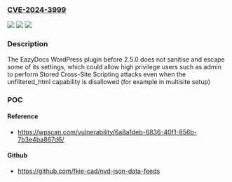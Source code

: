 ### [CVE-2024-3999](https://cve.mitre.org/cgi-bin/cvename.cgi?name=CVE-2024-3999)
![](https://img.shields.io/static/v1?label=Product&message=EazyDocs%20&color=blue)
![](https://img.shields.io/static/v1?label=Version&message=0%3C%202.5.0%20&color=brighgreen)
![](https://img.shields.io/static/v1?label=Vulnerability&message=CWE-79%20Cross-Site%20Scripting%20(XSS)&color=brighgreen)

### Description

The EazyDocs  WordPress plugin before 2.5.0 does not sanitise and escape some of its settings, which could allow high privilege users such as admin to perform Stored Cross-Site Scripting attacks even when the unfiltered_html capability is disallowed (for example in multisite setup)

### POC

#### Reference
- https://wpscan.com/vulnerability/6a8a1deb-6836-40f1-856b-7b3e4ba867d6/

#### Github
- https://github.com/fkie-cad/nvd-json-data-feeds

